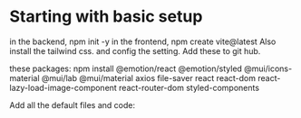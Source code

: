 # Starting with basic setup
in the backend, npm init -y 
in the frontend, npm create vite@latest 
Also install the tailwind css. and config the setting.
Add these to git hub.

these packages: 
npm install @emotion/react @emotion/styled @mui/icons-material @mui/lab @mui/material axios file-saver react react-dom react-lazy-load-image-component react-router-dom styled-components


Add all the default files and code:


